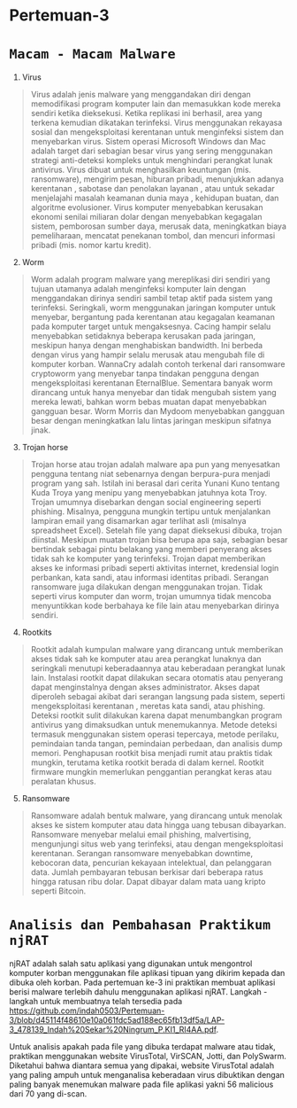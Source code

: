 # Pertemuan-3

# **`Macam - Macam Malware`**
1. Virus
> Virus adalah jenis malware yang menggandakan diri dengan memodifikasi program komputer lain dan memasukkan kode mereka sendiri ketika dieksekusi. Ketika replikasi ini berhasil, area yang terkena kemudian dikatakan terinfeksi. Virus menggunakan rekayasa sosial dan mengeksploitasi kerentanan untuk menginfeksi sistem dan menyebarkan virus. Sistem operasi Microsoft Windows dan Mac adalah target dari sebagian besar virus yang sering menggunakan strategi anti-deteksi kompleks untuk menghindari perangkat lunak antivirus.
Virus dibuat untuk menghasilkan keuntungan (mis.  ransomware), mengirim pesan, hiburan pribadi, menunjukkan adanya kerentanan , sabotase dan penolakan layanan , atau untuk sekadar menjelajahi  masalah keamanan dunia maya  , kehidupan buatan, dan algoritme evolusioner.
Virus komputer menyebabkan kerusakan ekonomi senilai miliaran dolar dengan menyebabkan kegagalan sistem, pemborosan sumber daya, merusak data, meningkatkan biaya pemeliharaan, mencatat penekanan tombol, dan mencuri informasi pribadi (mis. nomor kartu kredit).

2.	Worm
> Worm adalah program malware yang mereplikasi diri sendiri yang tujuan utamanya adalah menginfeksi komputer lain dengan menggandakan dirinya sendiri sambil tetap aktif pada sistem yang terinfeksi.
Seringkali, worm menggunakan jaringan komputer untuk menyebar, bergantung pada kerentanan atau kegagalan keamanan pada komputer target untuk mengaksesnya. Cacing hampir selalu menyebabkan setidaknya beberapa kerusakan pada jaringan, meskipun hanya dengan menghabiskan bandwidth. Ini berbeda dengan virus yang hampir selalu merusak atau mengubah file di komputer korban.
WannaCry adalah contoh terkenal dari ransomware cryptoworm yang menyebar tanpa tindakan pengguna dengan mengeksploitasi kerentanan EternalBlue.
Sementara banyak worm dirancang untuk hanya menyebar dan tidak mengubah sistem yang mereka lewati, bahkan worm bebas muatan dapat menyebabkan gangguan besar. Worm Morris dan Mydoom menyebabkan gangguan besar dengan meningkatkan lalu lintas jaringan meskipun sifatnya jinak.

3.	Trojan horse
> Trojan horse atau trojan adalah malware apa pun yang menyesatkan pengguna tentang niat sebenarnya dengan berpura-pura menjadi program yang sah. Istilah ini berasal dari cerita Yunani Kuno tentang Kuda Troya yang menipu yang menyebabkan jatuhnya kota Troy.
Trojan umumnya disebarkan dengan social engineering seperti phishing. Misalnya, pengguna mungkin tertipu untuk menjalankan lampiran email yang disamarkan agar terlihat asli (misalnya spreadsheet Excel). Setelah file yang dapat dieksekusi dibuka, trojan diinstal.
Meskipun muatan trojan bisa berupa apa saja, sebagian besar bertindak sebagai pintu belakang yang memberi penyerang akses tidak sah ke komputer yang terinfeksi. Trojan dapat memberikan akses ke informasi pribadi seperti aktivitas internet, kredensial login perbankan, kata sandi, atau informasi identitas pribadi. Serangan ransomware juga dilakukan dengan menggunakan trojan.
Tidak seperti virus komputer dan worm, trojan umumnya tidak mencoba menyuntikkan kode berbahaya ke file lain atau menyebarkan dirinya sendiri.

4.	Rootkits
> Rootkit adalah kumpulan malware yang dirancang untuk memberikan akses tidak sah ke komputer atau area perangkat lunaknya dan seringkali menutupi keberadaannya atau keberadaan perangkat lunak lain.
Instalasi rootkit dapat dilakukan secara otomatis atau penyerang dapat menginstalnya dengan akses administrator. Akses dapat diperoleh sebagai akibat dari serangan langsung pada sistem, seperti mengeksploitasi kerentanan , meretas kata sandi, atau phishing. Deteksi rootkit sulit dilakukan karena dapat menumbangkan program antivirus yang dimaksudkan untuk menemukannya. Metode deteksi termasuk menggunakan sistem operasi tepercaya, metode perilaku, pemindaian tanda tangan, pemindaian perbedaan, dan analisis dump memori. 
Penghapusan rootkit bisa menjadi rumit atau praktis tidak mungkin, terutama ketika rootkit berada di dalam kernel. Rootkit firmware mungkin memerlukan penggantian perangkat keras atau peralatan khusus.

5.	Ransomware
> Ransomware adalah bentuk malware, yang dirancang untuk menolak akses ke sistem komputer atau data hingga uang tebusan dibayarkan. Ransomware menyebar melalui email phishing, malvertising, mengunjungi situs web yang terinfeksi, atau dengan mengeksploitasi kerentanan.
Serangan ransomware menyebabkan downtime, kebocoran data, pencurian kekayaan intelektual, dan pelanggaran data. Jumlah pembayaran tebusan berkisar dari beberapa ratus hingga ratusan ribu dolar. Dapat dibayar dalam mata uang kripto seperti Bitcoin.

# **`Analisis dan Pembahasan Praktikum njRAT`**

njRAT adalah salah satu aplikasi yang digunakan untuk mengontrol komputer korban menggunakan file aplikasi tipuan yang dikirim kepada dan dibuka oleh korban. Pada pertemuan ke-3 ini praktikan membuat aplikasi berisi malware terlebih dahulu menggunakan aplikasi njRAT. Langkah - langkah untuk membuatnya telah tersedia pada https://github.com/indah0503/Pertemuan-3/blob/d45114f48610e10a061fdc5ad188ec65fb13df5a/LAP-3_478139_Indah%20Sekar%20Ningrum_P.KI1_RI4AA.pdf.

Untuk analisis apakah pada file yang dibuka terdapat malware atau tidak, praktikan menggunakan website VirusTotal, VirSCAN, Jotti, dan PolySwarm. Diketahui bahwa diantara semua yang dipakai, website VirusTotal adalah yang paling ampuh untuk menganalisa keberadaan virus dibuktikan dengan paling banyak menemukan malware pada file aplikasi yakni 56 malicious dari 70 yang di-scan.
